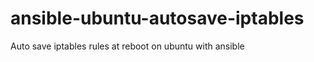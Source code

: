 ansible-ubuntu-autosave-iptables
================================

Auto save iptables rules at reboot on ubuntu with ansible
